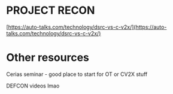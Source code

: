 # PROJECT RECON

[https://auto-talks.com/technology/dsrc-vs-c-v2x/](https://auto-talks.com/technology/dsrc-vs-c-v2x/)

# Other resources

Cerias seminar - good place to start for OT or CV2X stuff

DEFCON videos lmao